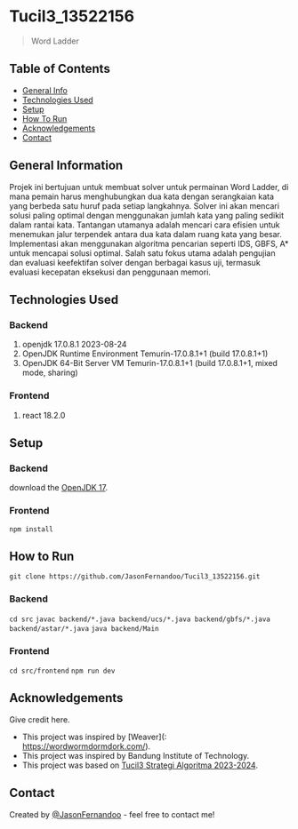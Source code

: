 # Tucil3_13522156
> Word Ladder

## Table of Contents
* [General Info](#general-information)
* [Technologies Used](#technologies-used)
* [Setup](#setup)
* [How To Run](#how-to-run)
* [Acknowledgements](#acknowledgements)
* [Contact](#contact)


## General Information
Projek ini bertujuan untuk membuat solver untuk permainan Word Ladder, di mana pemain harus menghubungkan dua kata dengan serangkaian kata yang berbeda satu huruf pada setiap langkahnya. Solver ini akan mencari solusi paling optimal dengan menggunakan jumlah kata yang paling sedikit dalam rantai kata. Tantangan utamanya adalah mencari cara efisien untuk menemukan jalur terpendek antara dua kata dalam ruang kata yang besar. Implementasi akan menggunakan algoritma pencarian seperti IDS, GBFS, A* untuk mencapai solusi optimal. Salah satu fokus utama adalah pengujian dan evaluasi keefektifan solver dengan berbagai kasus uji, termasuk evaluasi kecepatan eksekusi dan penggunaan memori.

## Technologies Used
### Backend
1. openjdk 17.0.8.1 2023-08-24
2. OpenJDK Runtime Environment Temurin-17.0.8.1+1 (build 17.0.8.1+1)
3. OpenJDK 64-Bit Server VM Temurin-17.0.8.1+1 (build 17.0.8.1+1, mixed mode, sharing)
### Frontend
1. react 18.2.0

## Setup
### Backend
download the [OpenJDK 17](https://jdk.java.net/17/).

### Frontend
`npm install`

## How to Run
`git clone https://github.com/JasonFernandoo/Tucil3_13522156.git`
### Backend
`cd src`
`javac backend/*.java backend/ucs/*.java backend/gbfs/*.java backend/astar/*.java`
`java backend/Main`
### Frontend
`cd src/frontend`
`npm run dev`

## Acknowledgements
Give credit here.
- This project was inspired by [Weaver](: https://wordwormdormdork.com/).
- This project was inspired by Bandung Institute of Technology.
- This project was based on [Tucil3 Strategi Algoritma 2023-2024](C:/Users/ASUS/Downloads/Spesifikasi%20Tugas%20Kecil%203%20Stima%202023_2024.pdf).

## Contact
Created by [@JasonFernandoo](https://github.com/JasonFernandoo) - feel free to contact me!